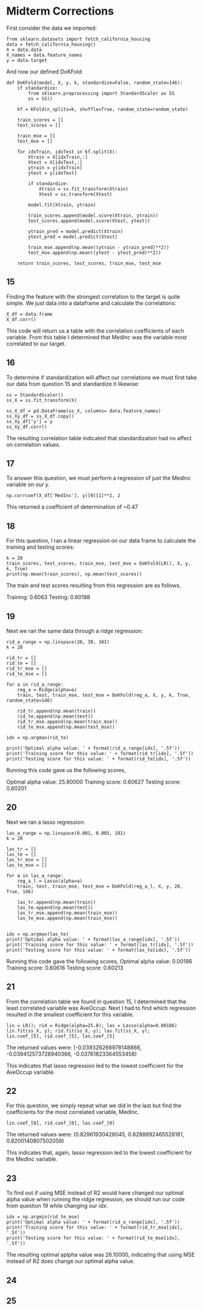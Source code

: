 # Midterm Corrections

First consider the data we imported:
```
from sklearn.datasets import fetch_california_housing
data = fetch_california_housing()
X = data.data
X_names = data.feature_names
y = data.target
```
And now our defined DoKFold:
```
def DoKFold(model, X, y, k, standardize=False, random_state=146):
    if standardize:
        from sklearn.preprocessing import StandardScaler as SS
        ss = SS()

    kf = KFold(n_splits=k, shuffle=True, random_state=random_state)
   
    train_scores = []
    test_scores = []

    train_mse = []
    test_mse = []

    for idxTrain, idxTest in kf.split(X):
        Xtrain = X[idxTrain,:]
        Xtest = X[idxTest,:]
        ytrain = y[idxTrain]
        ytest = y[idxTest]

        if standardize:
            Xtrain = ss.fit_transform(Xtrain)
            Xtest = ss.transform(Xtest)

        model.fit(Xtrain, ytrain)

        train_scores.append(model.score(Xtrain, ytrain))
        test_scores.append(model.score(Xtest, ytest))

        ytrain_pred = model.predict(Xtrain)
        ytest_pred = model.predict(Xtest)

        train_mse.append(np.mean((ytrain - ytrain_pred)**2))
        test_mse.append(np.mean((ytest - ytest_pred)**2))
        
    return train_scores, test_scores, train_mse, test_mse
```


## 15
Finding the feature with the strongest correlation to the target is quite simple. We just data into a dataframe and calculate the correlations:
```
X_df = data.frame
X_df.corr()
```
This code will return us a table with the correlation coefficients of each variable. From this table I determined that MedInc was the variable most correlated to our target.

## 16
To determine if standardization will affect our correlations we must first take our data from question 15 and standardize it likewise:
```
ss = StandardScaler()
ss_X = ss.fit_transform(X)

ss_X_df = pd.DataFrame(ss_X, columns= data.feature_names)
ss_Xy_df = ss_X_df.copy()
ss_Xy_df['y'] = y
ss_Xy_df.corr()
```
The resulting correlation table indicated that standardization had no affect on correlation values.

## 17
To answer this question, we must perform a regression of just the MedInc variable on our y.
```
np.corrcoef(X_df['MedInc'], y)[0][1]**2, 2
```
This returned a coefficient of determination of ~0.47

## 18
For this question, I ran a linear regression on our data frame to calculate the training and testing scores:
```
k = 20
train_scores, test_scores, train_mse, test_mse = DoKFold(LR(), X, y, k, True)
print(np.mean(train_scores), np.mean(test_scores))
```
The train and test scores resulting from this regression are as follows,

Training: 0.6063
Testing: 0.60198

## 19
Next we ran the same data through a ridge regression:
```
rid_a_range = np.linspace(20, 30, 101)
k = 20

rid_tr = []
rid_te = []
rid_tr_mse = []
rid_te_mse = []

for a in rid_a_range:
    reg_a = Ridge(alpha=a)
    train, test, train_mse, test_mse = DoKFold(reg_a, X, y, k, True, random_state=146)

    rid_tr.append(np.mean(train))
    rid_te.append(np.mean(test))
    rid_tr_mse.append(np.mean(train_mse))
    rid_te_mse.append(np.mean(test_mse))
    
idx = np.argmax(rid_te)

print('Optimal alpha value: ' + format(rid_a_range[idx], '.5f'))
print('Training score for this value: ' + format(rid_tr[idx], '.5f'))
print('Testing score for this value: ' + format(rid_te[idx], '.5f'))
```
Running this code gave us the following scores,

Optimal alpha value: 25.80000
Training score: 0.60627
Testing score: 0.60201

## 20
Next we ran a lasso regression:
```
las_a_range = np.linspace(0.001, 0.003, 101)
k = 20

las_tr = []
las_te = []
las_tr_mse = []
las_te_mse = []

for a in las_a_range:
    reg_a_l = Lasso(alpha=a)
    train, test, train_mse, test_mse = DoKFold(reg_a_l, X, y, 20, True, 146)

    las_tr.append(np.mean(train))
    las_te.append(np.mean(test))
    las_tr_mse.append(np.mean(train_mse))
    las_te_mse.append(np.mean(train_mse))


idx = np.argmax(las_te)
print('Optimal alpha value: ' + format(las_a_range[idx], '.5f'))
print('Training score for this value: ' + format(las_tr[idx], '.5f'))
print('Testing score for this value: ' + format(las_te[idx], '.5f'))
```
Running this code gave the following scores,
Optimal alpha value: 0.00186
Training score: 0.60616
Testing score: 0.60213

## 21
From the correlation table we found in question 15, I determined that the least correlated variable was AveOccup. Next I had to find which regression resulted in the smallest coefficient for this variable.
```
lin = LR(); rid = Ridge(alpha=25.8); las = Lasso(alpha=0.00186)
lin.fit(ss_X, y); rid.fit(ss_X, y); las.fit(ss_X, y);
lin.coef_[5], rid.coef_[5], las.coef_[5]
```
The returned values were:
(-0.039326266978148866, -0.039412573728940366, -0.03761823364553458)

This indicates that lasso regression led to the lowest coefficient for the AveOccup variable.

## 22
For this question, we simply repeat what we did in the last but find the coefficients for the most correlated variable, MedInc.
```
lin.coef_[0], rid.coef_[0], las.coef_[0]
```
The returned values were:
(0.82961930428045, 0.8288892465528181, 0.8200140807502059)

This indicates that, again, lasso regression led to the lowest coefficient for the MedInc variable.

## 23
To find out if using MSE instead of R2 would have changed our optimal alpha value when running the ridge regression, we should run our code from question 19 while changing our idx:

```
idx = np.argmin(rid_te_mse)
print('Optimal alpha value: ' + format(rid_a_range[idx], '.5f'))
print('Training score for this value: ' + format(rid_tr_mse[idx], '.5f'))
print('Testing score for this value: ' + format(rid_te_mse[idx], '.5f'))
```
The resulting optimal aplpha value was 26.10000, indicating that using MSE instead of R2 does change our optimal alpha value.

## 24

## 25
